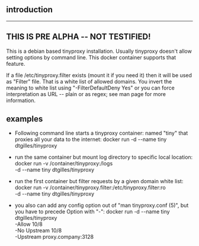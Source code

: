 ## introduction

------
THIS IS PRE ALPHA -- NOT TESTIFIED!
------
This is a debian based tinyproxy installation. Usually tinyproxy doesn't allow setting options by command line. This docker container supports that feature.

If a file /etc/tinyproxy.filter exists (mount it if you need it) then it will be used as "Filter" file. That is a white list of allowed domains. You invert the meaning to white list using "-FilterDefaultDeny Yes" or you can force interpretation as URL -- plain or as regex; see man page for more information.

## examples

 * Following command line starts a tinyproxy container: named "tiny" that proxies all your data to the internet:
	docker run -d --name tiny        dtgilles/tinyproxy

 * run the same container but mount log directory to specific local location:
	docker run -v /container/tinyproxy:/logs \
                   -d --name tiny        dtgilles/tinyproxy

 * run the first container but filter requests by a given domain white list:
	docker run -v /container/tinyproxy.filter:/etc/tinyproxy.filter:ro \
                   -d --name tiny        dtgilles/tinyproxy

 * you also can add any config option out of "man tinyproxy.conf (5)", but you have to precede Option with "-":
    	docker run -d --name tiny        dtgilles/tinyproxy \
                       -Allow       10/8 \
                       -No Upstream 10/8 \
                       -Upstream proxy.company:3128
